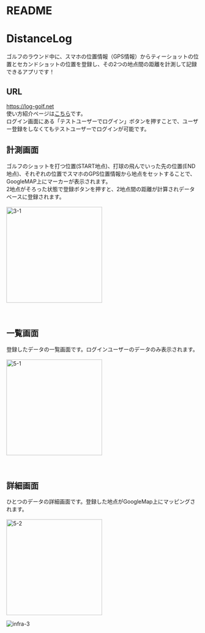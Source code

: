 # README

# DistanceLog
ゴルフのラウンド中に、スマホの位置情報（GPS情報）からティーショットの位置とセカンドショットの位置を登録し、その2つの地点間の距離を計測して記録できるアプリです！  
## URL
https://log-golf.net
<br />
使い方紹介ページは[こちら](https://log-golf.net/how)です。  
ログイン画面にある「テストユーザーでログイン」ボタンを押すことで、ユーザー登録をしなくてもテストユーザーでログインが可能です。
<br />
## 計測画面
ゴルフのショットを打つ位置(START地点)、打球の飛んでいった先の位置(END地点)、それぞれの位置でスマホのGPS位置情報から地点をセットすることで、GoogleMAP上にマーカーが表示されます。  
2地点がそろった状態で登録ボタンを押すと、2地点間の距離が計算されデータベースに登録されます。  
<br />
<img width="250" alt="3-1" src="https://user-images.githubusercontent.com/62164056/110233376-ed538e80-7f66-11eb-9ab5-9d61ad9ee00b.png">
<br />
<br />
<br />
## 一覧画面
登録したデータの一覧画面です。ログインユーザーのデータのみ表示されます。  
<br />
<img width="250" alt="5-1" src="https://user-images.githubusercontent.com/62164056/110234840-1593bb00-7f70-11eb-9567-003ec7462053.png">
<br />
<br />
<br />
## 詳細画面
ひとつのデータの詳細画面です。登録した地点がGoogleMap上にマッピングされます。  
<br />
<img width="250" alt="5-2" src="https://user-images.githubusercontent.com/62164056/110236828-5e04a600-7f7b-11eb-8e39-993455593ecf.png">

![infra-3](https://user-images.githubusercontent.com/62164056/110209171-4d4a2680-7ece-11eb-938a-71a89afe9ffb.png)


